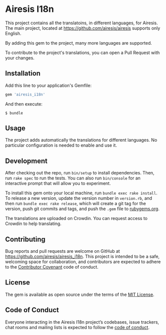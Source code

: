 # Airesis I18n

This project contains all the translatoins, in different languages, for Airesis.
The main project, located at https://github.com/airesis/airesis supports only English.

By adding this gem to the project, many more languages are supported.

To contribute to the project's translations,
you can open a Pull Request with your changes.

## Installation

Add this line to your application's Gemfile:

```ruby
gem 'airesis_i18n'
```

And then execute:

    $ bundle

## Usage

The project adds automatically the translations for different languages.
No particular configuration is needed to enable and use it.

## Development

After checking out the repo, run `bin/setup` to install dependencies.
Then, run `rake spec` to run the tests.
You can also run `bin/console` for an interactive prompt that will allow you to experiment.

To install this gem onto your local machine, run `bundle exec rake install`.
To release a new version, update the version number in `version.rb`,
and then run `bundle exec rake release`, which will create a git tag for the version,
push git commits and tags, and push the `.gem` file to [rubygems.org](https://rubygems.org).

The translations are uploaded on Crowdin. You can request access to Crowdin to help translating.

## Contributing

Bug reports and pull requests are welcome on GitHub at https://github.com/airesis/airesis_i18n. This project is intended to be a safe, welcoming space for collaboration, and contributors are expected to adhere to the [Contributor Covenant](http://contributor-covenant.org) code of conduct.

## License

The gem is available as open source under the terms of the [MIT License](https://opensource.org/licenses/MIT).

## Code of Conduct

Everyone interacting in the Airesis I18n project’s codebases,
issue trackers, chat rooms and mailing lists is expected to follow the
[code of conduct](https://github.com/airesis/airesis_i18n/blob/master/CODE_OF_CONDUCT.md).
